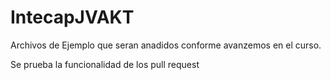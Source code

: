 # IntecapJVAKT


Archivos de Ejemplo que seran anadidos conforme avanzemos en el curso.


Se prueba la funcionalidad de los pull request
